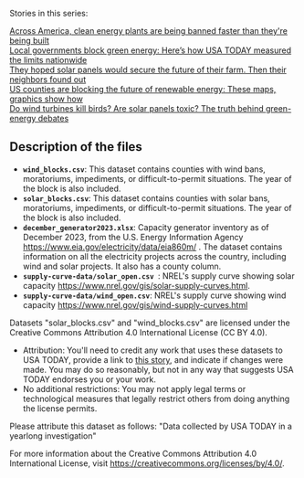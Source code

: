 Stories in this series:
<div> <a href="https://www.usatoday.com/story/news/investigations/2024/02/04/us-counties-ban-renewable-energy-plants/71841063007/"  target="_blank">Across America, clean energy plants are being banned faster than they're being built
</a></div>
<div> <a href="https://www.usatoday.com/story/news/investigations/2024/02/04/green-energy-nationwide-bans/71841275007/"  target="_blank">Local governments block green energy: Here’s how USA TODAY measured the limits nationwide
</a></div>
<div> <a href="https://www.usatoday.com/story/news/investigations/2024/02/04/solar-power-in-kansas/71920670007/"  target="_blank">They hoped solar panels would secure the future of their farm. Then their neighbors found out</a></div>
<div> <a href="https://www.usatoday.com/story/graphics/2024/02/04/us-renewable-energy-grid-maps-graphics/72042529007/"  target="_blank">US counties are blocking the future of renewable energy: These maps, graphics show how</a></div>
<div> <a href="https://www.usatoday.com/story/news/investigations/2024/02/04/green-energy-fact-checked/72390472007/"  target="_blank">Do wind turbines kill birds? Are solar panels toxic? The truth behind green-energy debates</a></div>

## Description of the files
- **`wind_blocks.csv`**: This dataset contains counties with wind bans, moratoriums, impediments, or difficult-to-permit situations. The year of the block is also included.
- **`solar_blocks.csv`**: This dataset contains counties with solar bans, moratoriums, impediments, or difficult-to-permit situations. The year of the block is also included.
- **`december_generator2023.xlsx`**: Capacity generator inventory as of December 2023, from the U.S. Energy Information Agency https://www.eia.gov/electricity/data/eia860m/ . The dataset contains information on all the electricity projects across the country, including wind and solar projects. It also has a county column.
- **`supply-curve-data/solar_open.csv `**: NREL's supply curve showing solar capacity https://www.nrel.gov/gis/solar-supply-curves.html. 
- **`supply-curve-data/wind_open.csv`**:  NREL's supply curve showing wind capacity https://www.nrel.gov/gis/wind-supply-curves.html


Datasets "solar_blocks.csv" and "wind_blocks.csv" are licensed under the Creative Commons Attribution 4.0 International License (CC BY 4.0).
- Attribution: You'll need to credit any work that uses these datasets to USA TODAY, provide a link to <a href='https://www.usatoday.com/story/news/investigations/2024/02/04/us-counties-ban-renewable-energy-plants/71841063007/'>this story</a>, and indicate if changes were made. You may do so reasonably, but not in any way that suggests USA TODAY endorses you or your work.
- No additional restrictions: You may not apply legal terms or technological measures that legally restrict others from doing anything the license permits.

Please attribute this dataset as follows: "Data collected by USA TODAY in a yearlong investigation"

For more information about the Creative Commons Attribution 4.0 International License, visit https://creativecommons.org/licenses/by/4.0/.


